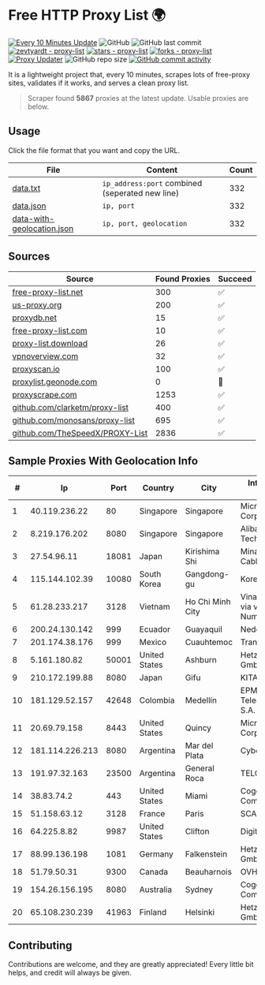 
# Free HTTP Proxy List 🌍

[![Every 10 Minutes Update](https://github.com/mertguvencli/http-proxy-list/actions/workflows/main.yml/badge.svg?branch=main)](https://github.com/mertguvencli/http-proxy-list/actions/workflows/main.yml)
![GitHub](https://img.shields.io/github/license/mertguvencli/http-proxy-list)
![GitHub last commit](https://img.shields.io/github/last-commit/mertguvencli/http-proxy-list)
[![zevtyardt - proxy-list](https://img.shields.io/static/v1?label=zevtyardt&message=proxy-list&color=blue&logo=github)](https://github.com/zevtyardt/proxy-list "Go to GitHub repo")
[![stars - proxy-list](https://img.shields.io/github/stars/zevtyardt/proxy-list?style=social)](https://github.com/zevtyardt/proxy-list)
[![forks - proxy-list](https://img.shields.io/github/forks/zevtyardt/proxy-list?style=social)](https://github.com/zevtyardt/proxy-list)
[![Proxy Updater](https://github.com/zevtyardt/proxy-list/workflows/Proxy%20Updater/badge.svg)](https://github.com/zevtyardt/proxy-list/actions?query=workflow:"Proxy+Updater")
![GitHub repo size](https://img.shields.io/github/repo-size/zevtyardt/proxy-list)
[![GitHub commit activity](https://img.shields.io/github/commit-activity/m/zevtyardt/proxy-list?logo=commits)](https://github.com/zevtyardt/proxy-list/commits/main)

It is a lightweight project that, every 10 minutes, scrapes lots of free-proxy sites, validates if it works, and serves a clean proxy list.

> Scraper found **5867** proxies at the latest update. Usable proxies are below.

## Usage

Click the file format that you want and copy the URL.

|File|Content|Count|
|----|-------|-----|
|[data.txt](https://raw.githubusercontent.com/mertguvencli/http-proxy-list/main/proxy-list/data.txt)|`ip_address:port` combined (seperated new line)|332|
|[data.json](https://raw.githubusercontent.com/mertguvencli/http-proxy-list/main/proxy-list/data.json)|`ip, port`|332|
|[data-with-geolocation.json](https://raw.githubusercontent.com/mertguvencli/http-proxy-list/main/proxy-list/data-with-geolocation.json)|`ip, port, geolocation`|332|

## Sources

|Source|Found Proxies|Succeed|
|------|-------------|-------|
|[free-proxy-list.net](https://free-proxy-list.net)|300|✅|
|[us-proxy.org](https://www.us-proxy.org)|200|✅|
|[proxydb.net](http://proxydb.net)|15|✅|
|[free-proxy-list.com](https://free-proxy-list.com/?page=&port=&type%5B%5D=http&type%5B%5D=https&up_time=0&search=Search)|10|✅|
|[proxy-list.download](https://www.proxy-list.download/HTTP)|26|✅|
|[vpnoverview.com](https://vpnoverview.com/privacy/anonymous-browsing/free-proxy-servers)|32|✅|
|[proxyscan.io](https://www.proxyscan.io)|100|✅|
|[proxylist.geonode.com](https://proxylist.geonode.com/api/proxy-list?limit=300&page=1&sort_by=lastChecked&sort_type=desc&protocols=http,https)|0|🚫|
|[proxyscrape.com](https://api.proxyscrape.com/v2/?request=displayproxies&protocol=http&timeout=10000&country=all&ssl=all&anonymity=all)|1253|✅|
|[github.com/clarketm/proxy-list](https://raw.githubusercontent.com/clarketm/proxy-list/master/proxy-list-raw.txt)|400|✅|
|[github.com/monosans/proxy-list](https://raw.githubusercontent.com/monosans/proxy-list/main/proxies/http.txt)|695|✅|
|[github.com/TheSpeedX/PROXY-List](https://raw.githubusercontent.com/TheSpeedX/PROXY-List/master/http.txt)|2836|✅|


## Sample Proxies With Geolocation Info

|#|Ip|Port|Country|City|Internet Service Provider|
|-|--|----|-------|----|-------------------------|
|1|40.119.236.22|80|Singapore|Singapore|Microsoft Corporation|
|2|8.219.176.202|8080|Singapore|Singapore|Alibaba (US) Technology Co., Ltd.|
|3|27.54.96.11|18081|Japan|Kirishima Shi|Minamikyusyu CableTV Net Inc.|
|4|115.144.102.39|10080|South Korea|Gangdong-gu|Korea Telecom|
|5|61.28.233.217|3128|Vietnam|Ho Chi Minh City|Vinadata broadcast via vinagame AS Number|
|6|200.24.130.142|999|Ecuador|Guayaquil|Nedetel S.A.|
|7|201.174.38.176|999|Mexico|Cuauhtemoc|Transtelco Inc|
|8|5.161.180.82|50001|United States|Ashburn|Hetzner Online GmbH|
|9|210.172.199.88|8080|Japan|Gifu|KITAGATA|
|10|181.129.52.157|42648|Colombia|Medellín|EPM Telecomunicaciones S.A. E.S.P.|
|11|20.69.79.158|8443|United States|Quincy|Microsoft Corporation|
|12|181.114.226.213|8080|Argentina|Mar del Plata|CyberWave S.A.|
|13|191.97.32.163|23500|Argentina|General Roca|TELCOCOM|
|14|38.83.74.2|443|United States|Miami|Cogent Communications|
|15|51.158.63.12|3128|France|Paris|SCALEWAY|
|16|64.225.8.82|9987|United States|Clifton|DigitalOcean, LLC|
|17|88.99.136.198|1081|Germany|Falkenstein|Hetzner Online GmbH|
|18|51.79.50.31|9300|Canada|Beauharnois|OVH SAS|
|19|154.26.156.195|8080|Australia|Sydney|Cogent Communications|
|20|65.108.230.239|41963|Finland|Helsinki|Hetzner Online GmbH|



## Contributing

Contributions are welcome, and they are greatly appreciated! Every
little bit helps, and credit will always be given.

